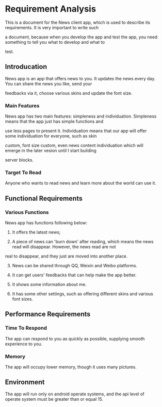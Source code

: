 # Requirement Analysis
This is a document for the News client app, which is used to describe its requirements. It is very important to write such

a document, because when you develop the app and test the app, you need something to tell you what to develop and what to 

test.


## Introducation
News app is an app that offers news to you. It updates the news every day. You can share the news you like, send your 

feedbacks via it, choose various skins and update the font size.

### Main Features
News app has two main features: simpleness and individuation. Simpleness means that the app just has simple functions and 

use less pages to present it. Individuation means that our app will offer some individuation for everyone, such as skin 

custom, font size custom, even news content individuation which will emerge in the later vesion until I start building 

server blocks.

### Target To Read
Anyone who wants to read news and learn more about the world can use it.


## Functional Requirements

### Various Functions
News app has functions following below:

1. It offers the latest news;

2. A piece of news can 'burn down' after reading, which means the news read will disappear. However, the news read are not 

real to disappear, and they just are moved into another place.

3. News can be shared through QQ, Weixin and Weibo platforms.

4. It can get users' feedbacks that can help make the app better.

5. It shows some information about me.

6. It has some other settings, such as offering different skins and various font sizes.


## Performance Requirements

### Time To Respond
The app can respond to you as quickly as possible, supplying smooth experience to you.

### Memory
The app will occupy lower memory, though it uses many pictures.


## Environment
The app will run only on android operate systems, and the api level of operate system must be greater than or equal 15.